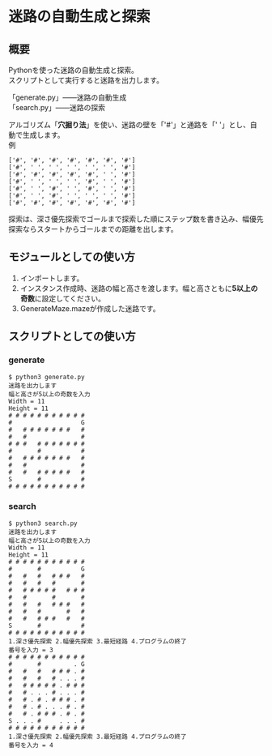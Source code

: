 # 迷路の自動生成と探索

## 概要
Pythonを使った迷路の自動生成と探索。  
スクリプトとして実行すると迷路を出力します。

「generate.py」――迷路の自動生成  
「search.py」――迷路の探索  

アルゴリズム「**穴掘り法**」を使い、迷路の壁を「'#'」と通路を「' '」とし、自動で生成します。  
例
```
['#', '#', '#', '#', '#', '#', '#']
['#', ' ', ' ', ' ', ' ', ' ', '#']
['#', '#', '#', '#', '#', ' ', '#']
['#', ' ', ' ', ' ', '#', ' ', '#']
['#', ' ', '#', ' ', '#', ' ', '#']
['#', ' ', '#', ' ', ' ', ' ', '#']
['#', '#', '#', '#', '#', '#', '#']
```

探索は、深さ優先探索でゴールまで探索した順にステップ数を書き込み、幅優先探索ならスタートからゴールまでの距離を出します。

## モジュールとしての使い方
1. インポートします。
1. インスタンス作成時、迷路の幅と高さを渡します。幅と高さともに**5以上の奇数**に設定してください。
1. GenerateMaze.mazeが作成した迷路です。

## スクリプトとしての使い方

### generate
```
$ python3 generate.py 
迷路を出力します
幅と高さが5以上の奇数を入力
Width = 11
Height = 11
# # # # # # # # # # # 
#                   G 
#   # # # # # # #   # 
#   #               # 
# # #   # # # # # # # 
#       #           # 
#   # # # # # # #   # 
#   #               # 
#   #   # # # # #   # 
S       #           # 
# # # # # # # # # # # 
```

### search
```
$ python3 search.py 
迷路を出力します
幅と高さが5以上の奇数を入力
Width = 11
Height = 11
# # # # # # # # # # # 
#       #           G 
#   #   #   # # #   # 
#   #   #   #       # 
#   # # # # #   # # # 
#   #       #       # 
#   #   #   # # #   # 
#   #   #       #   # 
#   #   # # #   #   # 
S       #           # 
# # # # # # # # # # # 
1.深さ優先探索 2.幅優先探索 3.最短経路 4.プログラムの終了
番号を入力 = 3
# # # # # # # # # # # 
#       #         . G 
#   #   #   # # # . # 
#   #   #   # . . . # 
#   # # # # # . # # # 
#   # . . . # . . . # 
#   # . # . # # # . # 
#   # . # . . . # . # 
#   # . # # # . # . # 
S . . . #     . . . # 
# # # # # # # # # # # 
1.深さ優先探索 2.幅優先探索 3.最短経路 4.プログラムの終了
番号を入力 = 4
```
